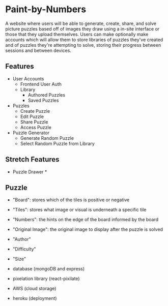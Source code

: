 # Paint-by-Numbers
A website where users will be able to generate, create, share, and solve picture puzzles based off of images they draw using a in-site interface or those that they upload themselves. Users can make optionally make accounts which will allow them to store libraries of puzzles they've created and of puzzles they're attempting to solve, storing their progress between sessions and between devices.  


## Features
* User Accounts 
  * Frontend User Auth
  * Library
     * Authored Puzzles
     * Saved Puzzles
* Puzzles 
  * Create Puzzle
  * Edit Puzzle 
  * Share Puzzle 
  * Access Puzzle
* Puzzle Generator
  * Generate Random Puzzle 
  * Select Random Puzzle from Library  
  
  
## Stretch Features
* Puzzle Drawer
  * 

## Puzzle 
- "Board": stores which of the tiles is positive or negative 
- "Tiles": stores what image or visual is underneath a specific tile 
- "Numbers": the hints on the edge of the board informed by the board
- "Original Image": the original image to display after the puzzle is solved
- "Author"
- "Difficulty"
- "Size"



- database (mongoDB and express)
- pixelation library (react-pixilate)
- AWS (cloud storage)
- heroku (deployment) 
